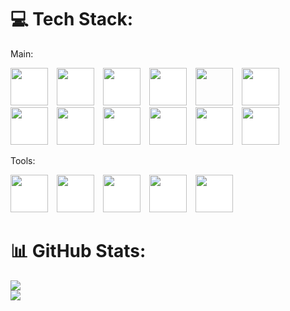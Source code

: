 # 💻 Tech Stack:
Main:
<div >
    <img src="https://img.icons8.com/color/96/000000/python.png" height="60" style="margin-right: 10px; background-color: #ffffff;">
    <img src="https://img.icons8.com/fluent/96/000000/flask.png" height="60" style="margin-right: 10px; background-color: #ffffff;">
    <img src="https://img.icons8.com/color/96/000000/django.png" height="60" style="margin-right: 10px; background-color: #ffffff;">
    <img src="https://img.icons8.com/color/96/000000/redis.png" height="60" style="margin-right: 10px; background-color: #ffffff;">
    <img src="https://img.icons8.com/color/96/000000/selenium-test-automation.png" height="60" style="margin-right: 10px;">
    <img src="https://img.icons8.com/color/96/golang.png" height="60" style="margin-right: 10px; background-color: #ffffff;">
    <img src="https://img.icons8.com/?size=100&id=XWesbnSd4AUa&format=png&color=000000" height="60" style="margin-right: 10px; background-color: #ffffff;">
    <img src="https://img.icons8.com/color/96/000000/postgreesql.png" height="60" style="margin-right: 10px; background-color: #ffffff;">    
    <img src="https://img.icons8.com/color/96/000000/microsoft-sql-server.png" height="60" style="margin-right: 10px; background-color: #ffffff;">
    <img src="https://img.icons8.com/officexs/96/000000/react.png" height="60" style="margin-right: 10px; background-color: #ffffff;">
    <img src="https://img.icons8.com/color/96/000000/javascript.png" height="60" style="margin-right: 10px; background-color: #ffffff;">
    <img src="https://img.icons8.com/color/96/000000/c-plus-plus-logo.png" height="60" style="margin-right: 10px; background-color: #ffffff;">

</div>


Tools: 
<div>
    <img src="https://img.icons8.com/color/96/000000/linux.png" height="60" style="margin-right: 10px; background-color: #ffffff;">
    <img src="https://img.icons8.com/color/96/000000/git.png" height="60" style="margin-right: 10px; background-color: #ffffff;">
    <img src="https://uxwing.com/wp-content/themes/uxwing/download/brands-and-social-media/postman-icon.png" height="60" style="margin-right: 10px; background-color: #ffffff;">
    <img src="https://img.icons8.com/fluent/96/000000/visual-studio-code-2019.png" height="60" style="margin-right: 10px; background-color: #ffffff;">
    <img src="https://img.icons8.com/color/96/000000/pycharm.png" height="60" style="margin-right: 10px; background-color: #ffffff;">
</div>



# 📊 GitHub Stats:
![](https://github-readme-streak-stats.herokuapp.com/?user=mwdev22&theme=dark&hide_border=false)<br/>
![](https://github-readme-stats.vercel.app/api/top-langs/?username=mwdev22&theme=dark&hide_border=false&include_all_commits=false&count_private=false&layout=compact)
<br/>

